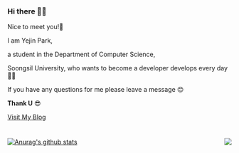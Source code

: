 ### Hi there 🙋‍♀️

Nice to meet you!🤝 

I am Yejin Park,

a student in the Department of Computer Science, 

Soongsil University, who wants to become a developer develops every day 👩‍💻

If you have any questions for me please leave a message 😊

**Thank U** 😎

[Visit My Blog](https://yejinii.tistory.com/)

# 

[![Anurag's github stats](https://github-readme-stats.vercel.app/api?username=YeJinii&show_icons=true&theme=dracula)](https://github.com/{username}/github-readme-stats) <img align='right' src="http://mazassumnida.wtf/api/v2/generate_badge?boj=yeagin">


